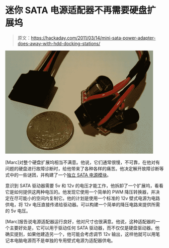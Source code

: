 # 迷你 SATA 电源适配器不再需要硬盘扩展坞

> 原文：<https://hackaday.com/2011/03/14/mini-sata-power-adapter-does-away-with-hdd-docking-stations/>

![sata_power_adapter](img/449c8e7835167df3674935698712bca6.png "sata_power_adapter")

[Marc]对整个硬盘扩展坞相当不满意。他说，它们通常很慢，不可靠，在他对有问题的硬盘进行故障诊断时，给他带来了各种各样的痛苦。他决定解开故障诊断等式中的一些谜团，并构建了一个[独立 SATA 电源模块](http://blog.zorinaq.com/?e=50)。

意识到 SATA 驱动器需要 5v 和 12v 的电压才能工作，他拆卸了一个扩展坞，看看它是如何提供这两种电压的。他发现它使用一个简单的 PWM 降压转换器，并决定在尽可能小的空间内复制它。他的计划是使用一个标准的 12v 壁式电源为电路供电，将 12v 电压直接传递给驱动器。可以构建一个简单的降压电路来提供所需的 5v 电压。

[Marc]报告说电源适配器运行良好，他对尺寸也很满意。他说，这种适配器的一个主要好处是，它可以用于驱动任何 SATA 驱动器，而不仅仅是硬盘驱动器。他确实提到，如果他建造另一个，他可能会考虑调节 12v 输出，这样他就可以用笔记本电脑电源而不是单独的专用壁式电源为适配器供电。